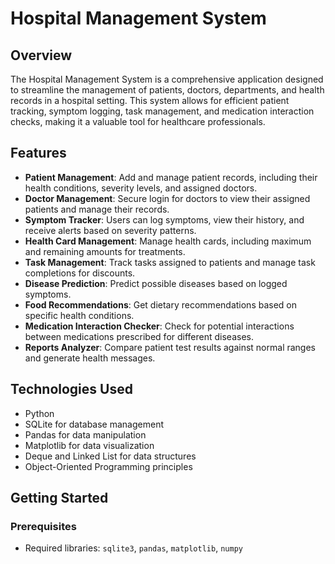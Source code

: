 # Hospital Management System

## Overview
The Hospital Management System is a comprehensive application designed to streamline the management of patients, doctors, departments, and health records in a hospital setting. This system allows for efficient patient tracking, symptom logging, task management, and medication interaction checks, making it a valuable tool for healthcare professionals.

## Features
- **Patient Management**: Add and manage patient records, including their health conditions, severity levels, and assigned doctors.
- **Doctor Management**: Secure login for doctors to view their assigned patients and manage their records.
- **Symptom Tracker**: Users can log symptoms, view their history, and receive alerts based on severity patterns.
- **Health Card Management**: Manage health cards, including maximum and remaining amounts for treatments.
- **Task Management**: Track tasks assigned to patients and manage task completions for discounts.
- **Disease Prediction**: Predict possible diseases based on logged symptoms.
- **Food Recommendations**: Get dietary recommendations based on specific health conditions.
- **Medication Interaction Checker**: Check for potential interactions between medications prescribed for different diseases.
- **Reports Analyzer**: Compare patient test results against normal ranges and generate health messages.

## Technologies Used
- Python
- SQLite for database management
- Pandas for data manipulation
- Matplotlib for data visualization
- Deque and Linked List for data structures
- Object-Oriented Programming principles

## Getting Started
### Prerequisites
- Required libraries: `sqlite3`, `pandas`, `matplotlib`, `numpy`


